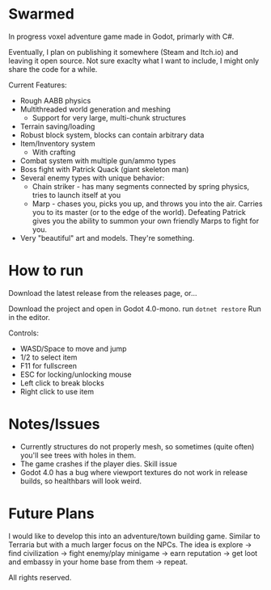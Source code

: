# Swarmed
In progress voxel adventure game made in Godot, primarly with C#.

Eventually, I plan on publishing it somewhere (Steam and Itch.io) and leaving it open source. Not sure exaclty what I want to include, I might only share the code for a while.

Current Features:
  - Rough AABB physics
  - Multithreaded world generation and meshing
    - Support for very large, multi-chunk structures
  - Terrain saving/loading
  - Robust block system, blocks can contain arbitrary data
  - Item/Inventory system
    - With crafting
  - Combat system with multiple gun/ammo types
  - Boss fight with Patrick Quack (giant skeleton man)
  - Several enemy types with unique behavior:
    - Chain striker - has many segments connected by spring physics, tries to launch itself at you
    - Marp - chases you, picks you up, and throws you into the air. Carries you to its master (or to the edge of the world). Defeating Patrick gives you the ability to summon your own friendly Marps to fight for you.
  - Very "beautiful" art and models. They're something.

# How to run

Download the latest release from the releases page, or...

Download the project and open in Godot 4.0-mono.
run `dotnet restore`
Run in the editor.

Controls:
  -  WASD/Space to move and jump
  -  1/2 to select item
  -  F11 for fullscreen
  -  ESC for locking/unlocking mouse
  -  Left click to break blocks
  -  Right click to use item

# Notes/Issues

- Currently structures do not properly mesh, so sometimes (quite often) you'll see trees with holes in them.
- The game crashes if the player dies. Skill issue
- Godot 4.0 has a bug where viewport textures do not work in release builds, so healthbars will look weird.

# Future Plans

I would like to develop this into an adventure/town building game. Similar to Terraria but with a much larger focus on the NPCs.
The idea is explore -> find civilization -> fight enemy/play minigame -> earn reputation -> get loot and embassy in your home base from them -> repeat.

All rights reserved.
